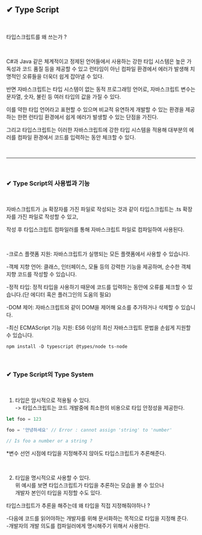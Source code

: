 ## ✔ Type Script

<br>

타입스크립트를 왜 쓰는가 ?

<br>


C#과 Java 같은 체계적이고 정제된 언어들에서 사용하는 강한 타입 시스템은 높은 가독성과 코드 품질 등을 제공할 수 있고 런타임이 아닌 컴파일 환경에서 에러가 발생해 치명적인 오류들을 더욱더 쉽게 잡아낼 수 있다.

반면 자바스크립트는 타입 시스템이 없는 동적 프로그래밍 언어로, 자바스크립트 변수는 문자열, 숫자, 불린 등 여러 타입의 값을 가질 수 있다.

이를 약한 타입 언어라고 표현할 수 있으며 비교적 유연하게 개발할 수 있는 환경을 제공하는 한편 런타임 환경에서 쉽게 에러가 발생할 수 있는 단점을 가진다.

그리고 타입스크립트는 이러한 자바스크립트에 강한 타입 시스템을 적용해 대부분의 에러를 컴파일 환경에서 코드를 입력하는 동안 체크할 수 있다.

<br>

***

<br>

### ✔ Type Script의 사용법과 기능

<br>

자바스크립트가 .js 확장자를 가진 파일로 작성되는 것과 같이 타입스크립트는 .ts 확장자를 가진 파일로 작성할 수 있고,  

 작성 후 타입스크립트 컴파일러를 통해 자바스크립트 파일로 컴파일하여 사용된다.

 <br>

-크로스 플랫폼 지원: 자바스크립트가 실행되는 모든 플랫폼에서 사용할 수 있습니다.

-객체 지향 언어: 클래스, 인터페이스, 모듈 등의 강력한 기능을 제공하며, 순수한 객체 지향 코드를 작성할 수 있습니다.

-정적 타입: 정적 타입을 사용하기 때문에 코드를 입력하는 동안에 오류를 체크할 수 있습니다.(단 에디터 혹은 플러그인의 도움의 필요)

-DOM 제어: 자바스크립트와 같이 DOM을 제어해 요소를 추가하거나 삭제할 수 있습니다.

-최신 ECMAScript 기능 지원: ES6 이상의 최신 자바스크립트 문법을 손쉽게 지원할 수 있습니다.


    npm install -D typescript @types/node ts-node

<br>

### ✔ Type Script의 Type System

<br>

1. 타입은 암시적으로 적용될 수 있다.  
-> 타입스크립트는 코드 개발중에 최소한의 비용으로 타입 안정성을 제공한다.  


```ts
let foo = 123

foo = '안녕하세요' // Error : cannot assign 'string' to 'number'

// Is foo a number or a string ?
```

*변수 선언 시점에 타입을 지정해주지 않아도 타입스크립트가 추론해준다. 

<br>

2. 타입을 명시적으로 사용할 수 있다.  
위 예시를 보면 타입스크립트가 타입을 추론하는 모습을 볼 수 있으나  
개발자 본인이 타입을 지정할 수도 있다.

타입스크립트가 추론을 해주는데 왜 타입을 직접 지정해줘야하나 ?

-다음에 코드를 읽어야하는 개발자를 위해 문서화하는 목적으로 타입을 지정해 준다.  
-개발자의 개발 의도를 컴파일러에게 명시해주기 위해서 사용한다.
